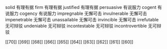 




solid 有理有据
firm 有理有据
justified 有理有据
persuasive 有说服力
cogent 有说服力
cogency 有说服力
impregnable 无懈可击
invulnerable 无懈可击
impenetrable 无懈可击
unassailable 无懈可击
invincible 无懈可击
irrefutable 无可辩驳
undeniable 无可辩驳
incontestable 无可辩驳
incontrovertible 无可辩驳

[[70]]
[[69]]
[[68]]
[[66]]
[[65]]
[[64]]
[[63]]
[[62]]
[[61]]
[[60]]
